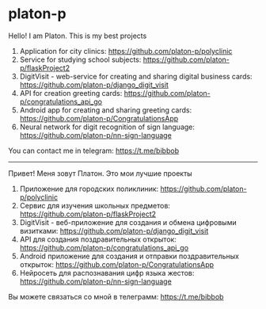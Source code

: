 # platon-p

Hello! I am Platon. This is my best projects
1. Application for city clinics: https://github.com/platon-p/polyclinic
2. Service for studying school subjects: https://github.com/platon-p/flaskProject2
3. DigitVisit - web-service for creating and sharing digital business cards: https://github.com/platon-p/django_digit_visit
4. API for creation greeting cards: https://github.com/platon-p/congratulations_api_go
5. Android app for creating and sharing greeting cards: https://github.com/platon-p/CongratulationsApp
6. Neural network for digit recognition of sign language: https://github.com/platon-p/nn-sign-language

You can contact me in telegram: https://t.me/bibbob

---------
Привет! Меня зовут Платон. Это мои лучшие проекты
1. Приложение для городских поликлиник: https://github.com/platon-p/polyclinic
2. Сервис для изучения школьных предметов: https://github.com/platon-p/flaskProject2
3. DigitVisit - веб-приложение для создания и обмена цифровыми визитками: https://github.com/platon-p/django_digit_visit
4. API для создания поздравительных открыток: https://github.com/platon-p/congratulations_api_go
5. Android приложение для создания и отправки поздравительных открыток: https://github.com/platon-p/CongratulationsApp
6. Нейросеть для распознавания цифр языка жестов: https://github.com/platon-p/nn-sign-language

Вы можете связаться со мной в телеграмм: https://t.me/bibbob
